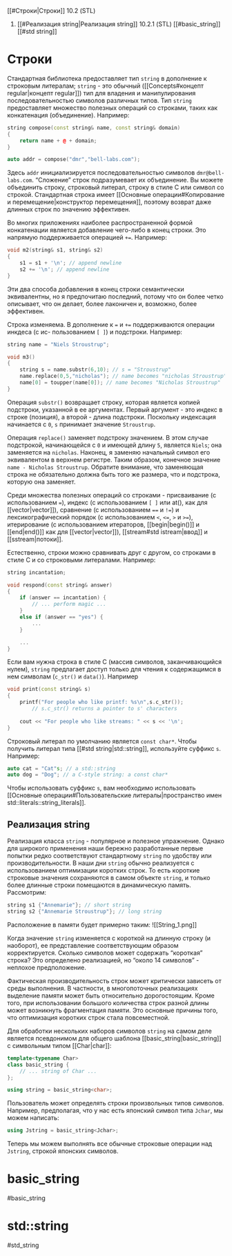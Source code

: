 
[[#Строки|Строки]] 10.2 (STL)
1. [[#Реализация string|Реализация string]] 10.2.1 (STL)
[[#basic_string]]
[[#std string]]

# Строки

Стандартная библиотека предоставляет тип `string` в дополнение к строковым литералам; `string` - это обычный ([[Concepts#концепт regular|концепт regular]]) тип для владения и манипулирования последовательностью символов различных типов. Тип `string` предоставляет множество полезных операций со строками, таких как конкатенация (объединение). Например:
```c++
string compose(const string& name, const string& domain)
{
	return name + @ + domain;
}

auto addr = compose("dmr","bell-labs.com");
```

Здесь `addr` инициализируется последовательностью символов `dmr@bell-labs.com`. “Сложение” строк подразумевает их объединение. Вы можете объединить строку, строковый литерал, строку в стиле C или символ со строкой. Стандартная строка имеет [[Основные операции#Копирование и перемещение|конструктор перемещения]], поэтому возврат даже длинных строк по значению эффективен.

Во многих приложениях наиболее распространенной формой конкатенации является добавление чего-либо в конец строки. Это напрямую поддерживается операцией `+=`. Например:
```c++
void m2(string& s1, string& s2)
{
	s1 = s1 + '\n'; // append newline
	s2 += '\n'; // append newline
}
```

Эти два способа добавления в конец строки семантически эквивалентны, но я предпочитаю последний, потому что он более четко описывает, что он делает, более лаконичен и, возможно, более эффективен.

Строка изменяема. В дополнение к `=` и `+=` поддерживаются операции инкдеса (с ис-
пользованием `[ ]`) и подстроки. Например:
```c++
string name = "Niels Stroustrup";

void m3()
{
	string s = name.substr(6,10); // s = "Stroustrup"
	name.replace(0,5,"nicholas"); // name becomes "nicholas Stroustrup"
	name[0] = toupper(name[0]); // name becomes "Nicholas Stroustrup"
}
```

Операция `substr()` возвращает строку, которая является копией подстроки, указанной в ее аргументах. Первый аргумент - это индекс в строке (позиция), а второй - длина подстроки. Поскольку индексация начинается с `0`, `s` принимает значение `Stroustrup`.

Операция `replace()` заменяет подстроку значением. В этом случае подстрокой, начинающейся с `0` и имеющей длину `5`, является `Niels`; она заменяется на `nicholas`. Наконец, я заменяю начальный символ его эквивалентом в верхнем регистре. Таким образом, конечное значение `name - Nicholas Stroustrup`. Обратите внимание, что заменяющая строка не обязательно должна быть того же размера, что и подстрока, которую она заменяет.

Среди множества полезных операций со строками - присваивание (с использованием `=`), индекс (с использованием `[ ]` или at(), как для [[vector|vector]]), сравнение (с использованием `==` и `!=`) и лексикографический порядок (с использованием `<`, `<=`, `>` и `>=`), итерирование (с использованием итераторов, [[begin|begin()]] и [[end|end()]] как для [[vector|vector]]), [[stream#std istream|ввод]] и [[sstream|потоки]].

Естественно, строки можно сравнивать друг с другом, со строками в стиле C и со строковыми литералами. Например:
```c++
string incantation;

void respond(const string& answer)
{
	if (answer == incantation) {
		// ... perform magic ...
	}
	else if (answer == "yes") {
		...
	}

	...
}
```

Если вам нужна строка в стиле C (массив символов, заканчивающийся нулем), `string` предлагает доступ только для чтения к содержащимся в нем символам (`c_str()` и `data()`). Например
```c++
void print(const string& s)
{
	printf("For people who like printf: %s\n",s.c_str()); 
		// s.c_str() returns a pointer to s' characters
		
	cout << "For people who like streams: " << s << '\n';
}
```

Строковый литерал по умолчанию является `const char*`. Чтобы получить литерал типа [[#std string|std::string]], используйте суффикс `s`. Например:
```c++
auto cat = "Cat"s; // a std::string
auto dog = "Dog"; // a C-style string: a const char*
```

Чтобы использовать суффикс `s`, вам необходимо использовать [[Основные операции#Пользовательские литералы|пространство имен std::literals::string_literals]].

## Реализация string

Реализация класса `string` - популярное и полезное упражнение. Однако для широкого применения наши бережно разработанные первые попытки редко соответствуют стандартному `string` по удобству или производительности. В наши дни `string` обычно реализуется с использованием оптимизации коротких строк. То есть короткие строковые значения сохраняются в самом объекте `string`, и только более длинные строки помещаются в динамическую память. Рассмотрим:
```c++
string s1 {"Annemarie"}; // short string
string s2 {"Annemarie Stroustrup"}; // long string
```

Расположение в памяти будет примерно таким:
![[String_1.png]]

Когда значение `string` изменяется с короткой на длинную строку (и наоборот), ее представление соответствующим образом корректируется. Сколько символов может содержать “короткая” строка? Это определено реализацией, но “около 14 символов” - неплохое предположение.

Фактическая производительность строк может критически зависеть от среды выполнения. В частности, в многопоточных реализациях выделение памяти может быть относительно дорогостоящим. Кроме того, при использовании большого количества строк разной длины может возникнуть фрагментация памяти. Это основные причины того, что оптимизация коротких строк стала повсеместной.

Для обработки нескольких наборов символов `string` на самом деле является псевдонимом для общего шаблона [[basic_string|basic_string]] с символьным типом [[Char|char]]:
```c++
template<typename Char>
class basic_string {
	// ... string of Char ...
};

using string = basic_string<char>;
```

Пользователь может определять строки произвольных типов символов. Например, предполагая, что у нас есть японский символ типа `Jchar`, мы можем написать:
```c++
using Jstring = basic_string<Jchar>;
```

Теперь мы можем выполнять все обычные строковые операции над `Jstring`, строкой японских символов.

# basic_string
#basic_string



# std::string
#std_string











